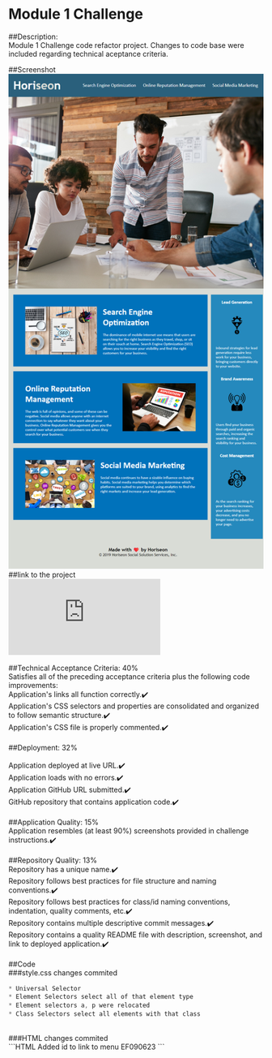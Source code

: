 # Module 1 Challenge

##Description:<br>
Module 1 Challenge code refactor project. Changes to code base were included regarding technical aceptance criteria.<br>

##Screenshot<br>
![Screenshot-02-Challenge-Develop-Eleazar](Assets/eleazarf.github.io_02-Challenge_Develop_.png)
<br>
##link to the project<br>
![Refactor project Horiseon](https://eleazarf.github.io/02-Challenge/index.html)<br>

##Technical Acceptance Criteria: 40%
<br>
Satisfies all of the preceding acceptance criteria plus the following code improvements:<br>
Application's links all function correctly.✔️<br>
Application's CSS selectors and properties are consolidated and organized to follow semantic structure.✔️<br>
Application's CSS file is properly commented.✔️<br>
<br>
##Deployment: 32%<br>
<br>
Application deployed at live URL.✔️<br>
Application loads with no errors.✔️<br>
Application GitHub URL submitted.✔️<br>
GitHub repository that contains application code.✔️<br>
<br>
##Application Quality: 15%<br>
Application resembles (at least 90%) screenshots provided in challenge instructions.✔️<br>
<br>
##Repository Quality: 13%<br>
Repository has a unique name.✔️<br>
Repository follows best practices for file structure and naming conventions.✔️<br>
Repository follows best practices for class/id naming conventions, indentation, quality comments, etc.✔️<br>
Repository contains multiple descriptive commit messages.✔️<br>
Repository contains a quality README file with description, screenshot, and link to deployed application.✔️<br>
<br>
##Code<br>
###style.css changes commited<br>
```CSS
* Universal Selector
* Element Selectors select all of that element type
* Element selectors a, p were relocated
* Class Selectors select all elements with that class
```
<br>
###HTML changes commited<br>
```HTML
Added id to link to menu EF090623
```
<br>
